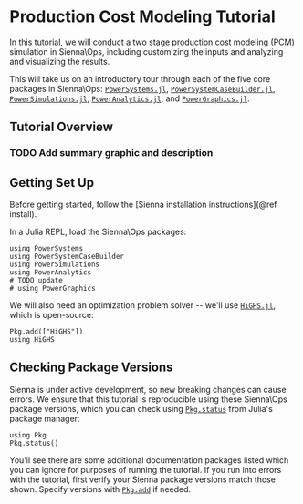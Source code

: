 # Production Cost Modeling Tutorial

In this tutorial, we will conduct a two stage production cost modeling (PCM) simulation
in Sienna\Ops, including customizing the inputs and analyzing and visualizing the results.

This will take us on an introductory tour through each of the five core packages in
Sienna\Ops: [`PowerSystems.jl`](https://nrel-sienna.github.io/PowerSystems.jl/stable/),
[`PowerSystemCaseBuilder.jl`](https://github.com/NREL-Sienna/PowerSystemCaseBuilder.jl),
[`PowerSimulations.jl`](https://nrel-sienna.github.io/PowerSimulations.jl/stable/),
[`PowerAnalytics.jl`](https://nrel-sienna.github.io/PowerAnalytics.jl/stable/), and
[`PowerGraphics.jl`](https://nrel-sienna.github.io/PowerGraphics.jl/stable/).

## Tutorial Overview

### TODO Add summary graphic and description

## Getting Set Up

Before getting started, follow the [Sienna installation instructions](@ref install).

In a Julia REPL, load the Sienna\Ops packages:
```@repl pcm
using PowerSystems
using PowerSystemCaseBuilder
using PowerSimulations
using PowerAnalytics
# TODO update
# using PowerGraphics
```

We will also need an optimization problem solver -- we'll use
[`HiGHS.jl`](https://ergo-code.github.io/HiGHS/dev/interfaces/julia/), which is open-source:
```@repl pcm
Pkg.add(["HiGHS"])
using HiGHS
```

## Checking Package Versions

Sienna is under active development, so new breaking changes can cause errors.
We ensure that this tutorial is reproducible using these Sienna\Ops package versions,
which you can check using [`Pkg.status`](@extref) from Julia's package manager:

```@repl pcm
using Pkg
Pkg.status()
```

You'll see there are some additional documentation packages listed which you can ignore for
purposes of running the tutorial. If you run into errors with the tutorial, first
verify your Sienna package versions match those shown. Specify versions with
[`Pkg.add`](@extref) if needed.
